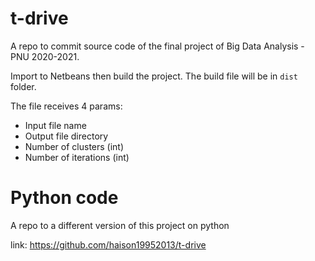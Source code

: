 # t-drive
A repo to commit source code of the final project of Big Data Analysis - PNU 2020-2021. 

Import to Netbeans then build the project. The build file will be in `dist` folder.

The file receives 4 params:

- Input file name
- Output file directory
- Number of clusters (int)
- Number of iterations (int)

# Python code
A repo to a different version of this project on python

link: https://github.com/haison19952013/t-drive
